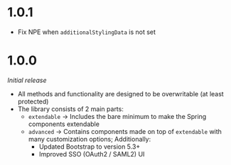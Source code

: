 # 1.0.1
* Fix NPE when ``additionalStylingData`` is not set

# 1.0.0
<i>Initial release</i>
* All methods and functionality are designed to be overwritable (at least protected)
* The library consists of 2 main parts:
  * ``extendable`` → Includes the bare minimum to make the Spring components extendable
  * ``advanced`` → Contains components made on top of ``extendable`` with many customization options; Additionally:
    * Updated Bootstrap to version 5.3+
    * Improved SSO (OAuth2 / SAML2) UI

